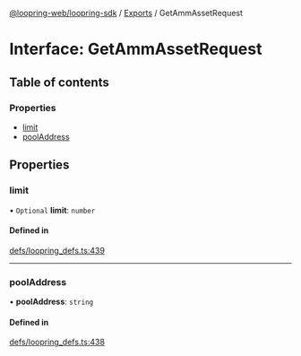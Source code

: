 [@loopring-web/loopring-sdk](../README.md) / [Exports](../modules.md) / GetAmmAssetRequest

# Interface: GetAmmAssetRequest

## Table of contents

### Properties

- [limit](GetAmmAssetRequest.md#limit)
- [poolAddress](GetAmmAssetRequest.md#pooladdress)

## Properties

### limit

• `Optional` **limit**: `number`

#### Defined in

[defs/loopring_defs.ts:439](https://github.com/Loopring/loopring_sdk/blob/9d83b66/src/defs/loopring_defs.ts#L439)

___

### poolAddress

• **poolAddress**: `string`

#### Defined in

[defs/loopring_defs.ts:438](https://github.com/Loopring/loopring_sdk/blob/9d83b66/src/defs/loopring_defs.ts#L438)

